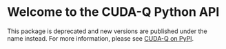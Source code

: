 # Welcome to the CUDA-Q Python API
This package is deprecated and new versions are published under the name  instead.
For more information, please see [CUDA-Q on PyPI](https://pypi.org/project/cudaq).
